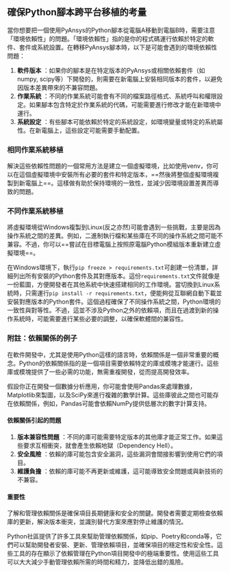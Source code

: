 確保Python腳本跨平台移植的考量
---

當你想要把一個使用PyAnsys的Python腳本從電腦A移動到電腦B時，需要注意「環境依賴性」的問題。「環境依賴性」指的是你的程式碼運行依賴於特定的軟件、套件或系統設置。在轉移PyAnsys腳本時，以下是可能會遇到的環境依賴性問題： 

1. **軟件版本** ：如果你的腳本是在特定版本的PyAnsys或相關依賴套件（如numpy, scipy等）下開發的，則需要在新電腦上安裝相同版本的套件，以避免因版本差異帶來的不兼容問題。 
2. **作業系統** ：不同的作業系統可能會有不同的檔案路徑格式、系統呼叫和權限設定。如果腳本包含特定於作業系統的代碼，可能需要進行修改才能在新環境中運行。 
3. **系統設定** ：有些腳本可能依賴於特定的系統設定，如環境變量或特定的系統屬性。在新電腦上，這些設定可能需要手動配置。 


### 相同作業系統移植

解決這些依賴性問題的一個常用方法是建立一個虛擬環境，比如使用venv，你可以在這個虛擬環境中安裝所有必要的套件和特定版本，==然後將整個虛擬環境複製到新電腦上==。這樣做有助於保持環境的一致性，並減少因環境設置差異而導致的問題。

### 不同作業系統移植

將虛擬環境從Windows複製到Linux(反之亦然)可能會遇到一些挑戰，主要是因為操作系統之間的差異。例如，二進制執行檔和某些庫在不同的操作系統之間可能不兼容。不過，你可以==嘗試在目標電腦上按照原電腦Python模組版本重新建立虛擬環境==。

在Windows環境下，執行`pip freeze > requirements.txt`可創建一份清單，詳細列出所有安裝的Python套件及其對應版本。這份`requirements.txt`文件就像是一份藍圖，方便開發者在其他系統中快速搭建相同的工作環境。當切換到Linux系統時，只需運行`pip install -r requirements.txt`，便能夠從互聯網自動下載並安裝對應版本的Python套件。這個過程確保了不同操作系統之間，Python環境的一致性與對等性。不過，這並不涉及Python之外的依賴項，而且在過渡到新的操作系統時，可能需要進行某些必要的調整，以確保軟體間的兼容性。

### 附註：依賴關係的例子

在軟件開發中，尤其是使用Python這樣的語言時，依賴關係是一個非常重要的概念。Python的依賴關係指的是一個項目需要依賴特定的庫或模塊才能運行。這些庫或模塊提供了一些必需的功能，無需重複開發，從而提高開發效率。

假設你正在開發一個數據分析應用，你可能會使用Pandas來處理數據，Matplotlib來製圖，以及SciPy來進行複雜的數學計算。這些庫彼此之間也可能存在依賴關係，例如，Pandas可能會依賴NumPy提供低層次的數字計算支持。

#### 依賴關係引起的問題
 
1. **版本兼容性問題** ：不同的庫可能需要特定版本的其他庫才能正常工作。如果這些要求互相衝突，就會產生依賴地獄（Dependency Hell）。 
2. **安全風險** ：依賴的庫可能包含安全漏洞，這些漏洞會間接影響到使用它們的項目。 
3. **維護負擔** ：依賴的庫可能不再更新或維護，這可能導致安全問題或與新技術的不兼容。
#### 重要性

了解和管理依賴關係是確保項目長期健康和安全的關鍵。開發者需要定期檢查依賴庫的更新，解決版本衝突，並識別替代方案來應對停止維護的情況。

Python社區提供了許多工具來幫助管理依賴關係，如pip、Poetry和conda等，它們可以幫助開發者安裝、更新、管理依賴項目，並確保項目的穩定性和安全性。這些工具的存在顯示了依賴管理在Python項目開發中的極端重要性。使用這些工具可以大大減少手動管理依賴所需的時間和精力，並降低出錯的風險。